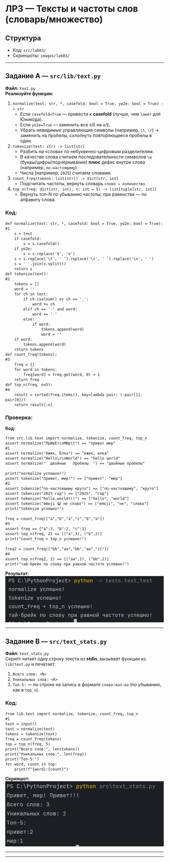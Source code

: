 # ЛР3 — Тексты и частоты слов (словарь/множество)

## Структура
- Код: `src/lab03/`
- Скриншоты: `images/lab03/`

---

## Задание A — `src/lib/text.py`
**Файл:** `text.py`  
**Реализуйте функции:** 
1. `normalize(text: str, *, casefold: bool = True, yo2e: bool = True) -> str`  
   - Если `casefold=True` — привести к **casefold** (лучше, чем `lower` для Юникода).  
   - Если `yo2e=True` — заменить все `ё`/`Ё` на `е`/`Е`.  
   - Убрать невидимые управляющие символы (например, `\t`, `\r`) → заменить на пробелы, схлопнуть повторяющиеся пробелы в один.
2. `tokenize(text: str) -> list[str]`  
   - Разбить на «слова» по небуквенно-цифровым разделителям.  
   - В качестве слова считаем последовательности символов `\w` (буквы/цифры/подчёркивание) **плюс** дефис внутри слова (например, `по-настоящему`).  
   - Числа (например, `2025`) считаем словами.
3. `count_freq(tokens: list[str]) -> dict[str, int]`  
   - Подсчитать частоты, вернуть словарь `слово → количество`.
4. `top_n(freq: dict[str, int], n: int = 5) -> list[tuple[str, int]]`  
   - Вернуть топ-N по убыванию частоты; при равенстве — по алфавиту слова.

### Код:
```
def normalize(text: str, *, casefold: bool = True, yo2e: bool = True):              #1
    s = text
    if casefold:
        s = s.casefold()
    if yo2e:
        s = s.replace('ё', 'е')
    s = s.replace('\t', ' ').replace('\r', ' ').replace('\n', ' ')
    s = ' '.join(s.split())
    return s
def tokenize(text):                                                                 #2
    tokens = []
    word = ''
    for ch in text:
        if ch.isalnum() or ch == '_':
            word += ch
        elif ch == '-' and word:
            word += '-'
        else:
            if word:
                tokens.append(word)
                word = ''
    if word:
        tokens.append(word)
    return tokens
def count_freq(tokens):                                                             #3
    freq = {}
    for word in tokens:
        freq[word] = freq.get(word, 0) + 1
    return freq
def top_n(freq, n=5):                                                                #4
    result = sorted(freq.items(), key=lambda pair: (-pair[1], pair[0]))
    return result[:n]
```

### Проверка:
**Код:**
```
from src.lib.text import normalize, tokenize, count_freq, top_n
assert normalize("ПрИвЕт\nМИр\t") == "привет мир"                                   #1
assert normalize("ёжик, Ёлка") == "ежик, елка"
assert normalize("Hello\r\nWorld") == "hello world"
assert normalize("  двойные   пробелы  ") == "двойные пробелы"

print("normalize успешно!")
assert tokenize("привет, мир!") == ["привет", "мир"]                               #2
assert tokenize("по-настоящему круто") == ["по-настоящему", "круто"]
assert tokenize("2025 год") == ["2025", "год"]
assert tokenize("hello,world!!!") == ["hello", "world"]
assert tokenize("emoji 😀 не слово") == ["emoji", "не", "слово"]
print("tokenize успешно!")

freq = count_freq(["a","b","a","c","b","a"])                                        #3
assert freq == {"a":3, "b":2, "c":1}
assert top_n(freq, 2) == [("a",3), ("b",2)]
print("count_freq + top_n успешно!")

freq2 = count_freq(["bb","aa","bb","aa","cc"])                                      #4
assert top_n(freq2, 2) == [("aa",2), ("bb",2)]
print("тай-брейк по слову при равной частоте успешно!")
```
**Результат:**
![Задание 1](../../images/lab03/1.png)

---

## Задание B — `src/text_stats.py`
**Файл:** `text_stats.py`  
Скрипт читает одну строку текста из **stdin**, вызывает функции из `lib/text.py` и печатает:
1. `Всего слов: <N>`  
2. `Уникальных слов: <K>`  
3. `Топ-5:` — по строке на запись в формате `слово:кол-во` (по убыванию, как в `top_n`).

### Код:
```
from lib.text import normalize, tokenize, count_freq, top_n                         #1
text = input()
text = normalize(text)
tokens = tokenize(text)
freq = count_freq(tokens)
top = top_n(freq, 5)
print("Всего слов:", len(tokens))
print("Уникальных слов:", len(freq))
print("Топ-5:")
for word, count in top:
    print(f"{word}:{count}")
```
    
**Скриншот:**  
![Задание 2](../../images/lab03/2.png)

---
---

